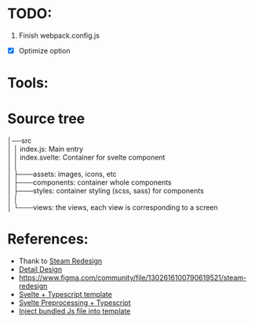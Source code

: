 # TODO:
1. Finish webpack.config.js  
-[x] Optimize option

# Tools:

# Source tree
│──src  
│  │   index.js: Main entry  
│  │   index.svelte: Container for svelte component  
│  │  
│  ├───assets: images, icons, etc  
│  ├───components: container whole components  
│  ├───styles: container styling (scss, sass) for components  
│  │  
│  └───views: the views, each view is corresponding to a screen

# References:
- Thank to [Steam Redesign](https://www.figma.com/community/file/1302616100790619521/embed) 
- [Detail Design](https://www.figma.com/file/dpeFmLr3T6qKLdUrOr6sqy/Steam-Redesign-(Community))
- https://www.figma.com/community/file/1302616100790619521/steam-redesign
- [Svelte + Typescript template](https://github.com/sonyseng/svelte-webpack-template)
- [Svelte Preprocessing + Typescript](https://github.com/sveltejs/svelte-preprocess/blob/main/docs/preprocessing.md#typescript---limitations)
- [Inject bundled Js file into template](https://stackoverflow.com/questions/60195942/inject-javascript-files-inside-templates-or-html-with-webpack)